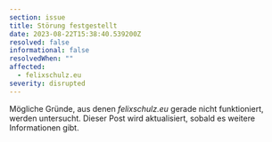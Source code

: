 ```yaml
---
section: issue
title: Störung festgestellt
date: 2023-08-22T15:38:40.539200Z
resolved: false
informational: false
resolvedWhen: ""
affected:
  - felixschulz.eu
severity: disrupted
---
```

Mögliche Gründe, aus denen *felixschulz.eu* gerade nicht funktioniert, werden untersucht. Dieser Post wird aktualisiert, sobald es weitere Informationen gibt.

        
